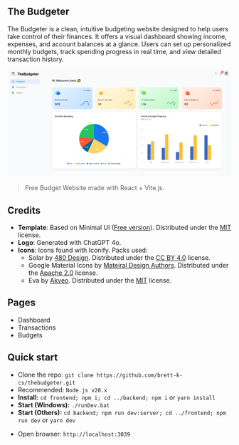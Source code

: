 ## The Budgeter

The Budgeter is a clean, intuitive budgeting website designed to help users take control of their finances. It offers a visual dashboard showing income, expenses, and account balances at a glance. Users can set up personalized monthly budgets, track spending progress in real time, and view detailed transaction history.

![preview](frontend/public/assets/images/preview.png)

> Free Budget Website made with React + Vite.js.

## Credits

- **Template**: Based on Minimal UI ([Free version](https://free.minimals.cc/)). Distributed under the [MIT](https://github.com/minimal-ui-kit/minimal.free/blob/main/LICENSE.md) license.
- **Logo**: Generated with ChatGPT 4o.
- **Icons**: Icons found with Iconify. Packs used:
  - Solar by [480 Design](https://www.figma.com/community/file/1166831539721848736). Distributed under the [CC BY 4.0](https://creativecommons.org/licenses/by/4.0/) license.
  - Google Material Icons by [Mateiral Design Authors](https://github.com/material-icons/material-icons). Distributed under the [Apache 2.0](https://github.com/material-icons/material-icons/blob/master/LICENSE) license.
  - Eva by [Akveo](https://github.com/akveo/eva-icons/). Distributed under the [MIT](https://github.com/akveo/eva-icons/blob/master/LICENSE.txt) license.

## Pages

- Dashboard
- Transactions
- Budgets

## Quick start

- Clone the repo: `git clone https://github.com/brett-k-cs/thebudgeter.git`
- Recommended: `Node.js v20.x`
- **Install:** `cd frontend; npm i; cd ../backend; npm i` or `yarn install`
- **Start (Windows):** `./runDev.bat`
- **Start (Others):** `cd backend; npm run dev:server; cd ../frontend; npm run dev` or `yarn dev`
<!-- - **Build:** `npm run build` or `yarn build` -->
- Open browser: `http://localhost:3039`